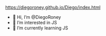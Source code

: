 https://diegoroney.github.io/Diego/index.html

- 👋 Hi, I’m @DiegoRoney
- 👀 I’m interested in JS
- 🌱 I’m currently learning JS


<!---
DiegoRoney/DiegoRoney is a ✨ special ✨ repository because its `README.md` (this file) appears on your GitHub profile.
You can click the Preview link to take a look at your changes.
--->
